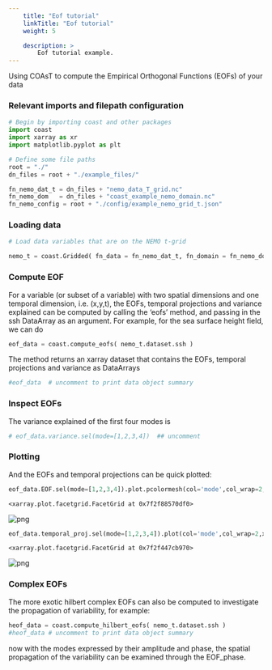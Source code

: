 ```yaml
---
    title: "Eof tutorial"
    linkTitle: "Eof tutorial"
    weight: 5

    description: >
        Eof tutorial example.
---
```

Using COAsT to compute the Empirical Orthogonal Functions (EOFs) of your data

### Relevant imports and filepath configuration


```python
# Begin by importing coast and other packages
import coast
import xarray as xr
import matplotlib.pyplot as plt

# Define some file paths
root = "./"
dn_files = root + "./example_files/"

fn_nemo_dat_t = dn_files + "nemo_data_T_grid.nc"
fn_nemo_dom   = dn_files + "coast_example_nemo_domain.nc"
fn_nemo_config = root + "./config/example_nemo_grid_t.json"
```

### Loading data


```python
# Load data variables that are on the NEMO t-grid

nemo_t = coast.Gridded( fn_data = fn_nemo_dat_t, fn_domain = fn_nemo_dom, config = fn_nemo_config )
```

### Compute EOF

For a variable (or subset of a variable) with two spatial dimensions and one temporal dimension, i.e. (x,y,t), the EOFs, temporal projections and variance explained can be computed by calling the ‘eofs’ method, and passing in the ssh DataArray as an argument. For example, for the sea surface height field, we can do


```python
eof_data = coast.compute_eofs( nemo_t.dataset.ssh )
```

The method returns an xarray dataset that contains the EOFs, temporal projections and variance as DataArrays


```python
#eof_data  # uncomment to print data object summary
```

### Inspect EOFs
The variance explained of the first four modes is


```python
# eof_data.variance.sel(mode=[1,2,3,4])  ## uncomment
```

### Plotting
And the EOFs and temporal projections can be quick plotted:


```python
eof_data.EOF.sel(mode=[1,2,3,4]).plot.pcolormesh(col='mode',col_wrap=2,x='longitude',y='latitude')
```




    <xarray.plot.facetgrid.FacetGrid at 0x7f2f88570df0>




    
![png](/COAsT/eof_tutorial_files/eof_tutorial_12_1.png)
    



```python
eof_data.temporal_proj.sel(mode=[1,2,3,4]).plot(col='mode',col_wrap=2,x='time')
```




    <xarray.plot.facetgrid.FacetGrid at 0x7f2f447cb970>




    
![png](/COAsT/eof_tutorial_files/eof_tutorial_13_1.png)
    


### Complex EOFs
The more exotic hilbert complex EOFs can also be computed to investigate the propagation of variability, for example:


```python
heof_data = coast.compute_hilbert_eofs( nemo_t.dataset.ssh )
#heof_data # uncomment to print data object summary
```

now with the modes expressed by their amplitude and phase, the spatial propagation of the variability can be examined through the EOF_phase.

